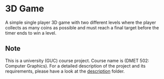 # 3D Game
A simple single player 3D game with two different levels where the player collects as many coins as possible and must reach a final target before the timer ends to win a level.

## Note
This is a university (GUC) course project. Course name is (DMET 502: Computer Graphics). For a detailed description of the project and its requirements, please have a look at the [description](description) folder.
